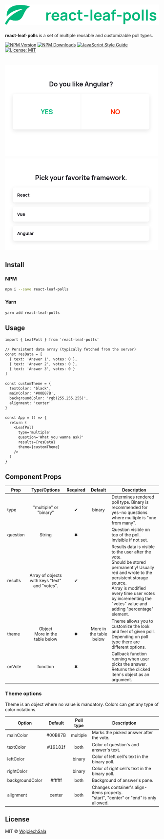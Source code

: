 <!-- # react-leaf-polls -->

# ![](logo.svg)

<b>react-leaf-polls</b> is a set of multiple reusable and customizable poll types.

[![NPM Version](https://img.shields.io/npm/v/npm.svg)](https://www.npmjs.com/package/react-leaf-polls)
[![NPM Downloads](https://img.shields.io/npm/dw/npm.svg)](https://www.npmjs.com/package/react-leaf-polls)
[![JavaScript Style Guide](https://img.shields.io/badge/code_style-standard-brightgreen.svg)](https://standardjs.com)
[![License: MIT](https://img.shields.io/badge/License-MIT-yellow.svg)](https://github.com/WojciechSala/react-leaf-polls/blob/master/LICENSE)

# ![](binPoll.gif) ![](mulPoll.gif)

## Install

### NPM

```bash
npm i --save react-leaf-polls
```

### Yarn

```bash
yarn add react-leaf-polls
```

## Usage

```tsx
import { LeafPoll } from 'react-leaf-polls'

// Persistent data array (typically fetched from the server)
const resData = [
  { text: 'Answer 1', votes: 0 },
  { text: 'Answer 2', votes: 0 },
  { text: 'Answer 3', votes: 0 }
]

const customTheme = {
  textColor: 'black',
  mainColor: '#00B87B',
  backgroundColor: 'rgb(255,255,255)',
  alignment: 'center'
}

const App = () => {
  return (
    <LeafPoll
      type='multiple'
      question='What you wanna ask?'
      results={resData}
      theme={customTheme}
    />
  )
}
```

## Component Props

| Prop     |                  Type/Options                  | Required |         Default         | Description                                                                                                                                                                                                                                                    |
| -------- | :--------------------------------------------: | :------: | :---------------------: | -------------------------------------------------------------------------------------------------------------------------------------------------------------------------------------------------------------------------------------------------------------- |
| type     |             "multiple" or "binary"             |    ✔     |         binary          | Determines rendered poll type. Binary is recommended for yes-no questions where multiple is "one from many".                                                                                                                                                   |
| question |                     String                     |    ✖     |                         | Question visible on top of the poll. Invisible if not set.                                                                                                                                                                                                     |
| results  | Array of objects with keys "text" and "votes". |    ✔     |                         | Results data is visible to the user after the vote. <br> Should be stored permanently! Usually red and wrote to the persistent storage source. <br> Array is modified every time user votes by incrementing the "votes" value and adding "percentage" element. |
| theme    |       Object <br>More in the table below       |    ✖     | More in the table below | Theme allows you to customize the look and feel of given poll. Depending on poll type there are different options.                                                                                                                                             |
| onVote   |                    function                    |    ✖     |                         | Callback function running when user picks the answer. Returns the clicked item's object as an argument.                                                                                                                                                        |

### Theme options

Theme is an object where no value is mandatory. Colors can get any type of color notations.

| Option          | Default | Poll type | Description                                                                                |
| --------------- | :-----: | :-------: | ------------------------------------------------------------------------------------------ |
| mainColor       | #00B87B | multiple  | Marks the picked answer after the vote.                                                    |
| textColor       | #19181f |   both    | Color of question's and answer's text.                                                     |
| leftColor       |         |  binary   | Color of left cell's text in the binary poll.                                              |
| rightColor      |         |  binary   | Color of right cell's text in the binary poll.                                             |
| backgroundColor | #ffffff |   both    | Background of answer's pane.                                                               |
| alignment       | center  |   both    | Changes container's align-items property. <br> "start", "center" or "end" is only allowed. |

## License

MIT © [WojciechSala](https://github.com/WojciechSala)

